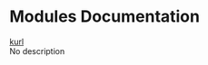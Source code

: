 # Modules Documentation

[kurl](https://github.com/pyrustic/kurl/blob/master/docs/modules/content/kurl/README.md#module-overview)
<br>
No description


